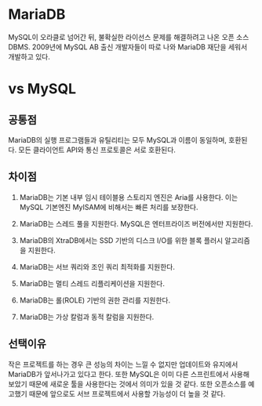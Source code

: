 # MariaDB
 MySQL이 오라클로 넘어간 뒤, 불확실한 라이선스 문제를 해결하려고 나온 오픈 소스 DBMS. 2009년에 MySQL AB 출신 개발자들이 따로 나와 MariaDB 재단을 세워서 개발하고 있다.

# vs MySQL
## 공통점
 MariaDB의 실행 프로그램들과 유틸리티는 모두 MySQL과 이름이 동일하며, 호환된다. 모든 클라이언트 API와 통신 프로토콜은 서로 호환된다.
 
## 차이점
1. MariaDB는 기본 내부 임시 테이블용 스토리지 엔진은 Aria를 사용한다. 이는 MySQL 기본엔진 MyISAM에 비해서는 빠른 처리를 보장한다.

2. MariaDB는 스레드 풀을 지원한다. MySQL은 엔터프라이즈 버전에서만 지원한다.

3. MariaDB의 XtraDB에서는 SSD 기반의 디스크 I/O를 위한 블록 플러시 알고리즘을 지원한다.

4. MariaDB는 서브 쿼리와 조인 쿼리 최적화를 지원한다.

5. MariaDB는 멀티 스레드 리플리케이션을 지원한다.

6. MariaDB는 롤(ROLE) 기반의 권한 관리를 지원한다.

7. MariaDB는 가상 칼럼과 동적 칼럼을 지원한다.

## 선택이유
작은 프로젝트를 하는 경우 큰 성능의 차이는 느낄 수 없지만 업데이트와 유지에서 MariaDB가 앞서나가고 있다고 한다. 또한 MySQL은 이미 다른 스프린트에서 사용해 보았기 때문에 새로운 툴을 사용한다는 것에서 의미가 있을 것 같다. 또한 오픈소스를 예고했기 때문에 앞으로도 서브 프로젝트에서 사용할 가능성이 더 높을 것 같다.